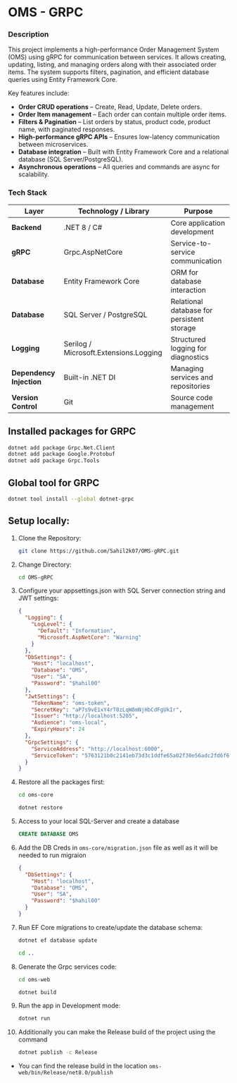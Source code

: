 # OMS - GRPC

### Description

This project implements a high-performance Order Management System (OMS) using gRPC for communication between services. It allows creating, updating, listing, and managing orders along with their associated order items. The system supports filters, pagination, and efficient database queries using Entity Framework Core.

Key features include:

- **Order CRUD operations** – Create, Read, Update, Delete orders.
- **Order Item management** – Each order can contain multiple order items.
- **Filters & Pagination** – List orders by status, product code, product name, with paginated responses.
- **High-performance gRPC APIs** – Ensures low-latency communication between microservices.
- **Database integration** – Built with Entity Framework Core and a relational database (SQL Server/PostgreSQL).
- **Asynchronous operations** – All queries and commands are async for scalability.

### Tech Stack

| Layer                    | Technology / Library                   | Purpose                                    |
| ------------------------ | -------------------------------------- | ------------------------------------------ |
| **Backend**              | .NET 8 / C#                            | Core application development               |
| **gRPC**                 | Grpc.AspNetCore                        | Service-to-service communication           |
| **Database**             | Entity Framework Core                  | ORM for database interaction               |
| **Database**             | SQL Server / PostgreSQL                | Relational database for persistent storage |
| **Logging**              | Serilog / Microsoft.Extensions.Logging | Structured logging for diagnostics         |
| **Dependency Injection** | Built-in .NET DI                       | Managing services and repositories         |
| **Version Control**      | Git                                    | Source code management                     |

## Installed packages for GRPC

```bash
dotnet add package Grpc.Net.Client
dotnet add package Google.Protobuf
dotnet add package Grpc.Tools
```

## Global tool for GRPC

```bash
dotnet tool install --global dotnet-grpc
```

## Setup locally:

1. Clone the Repository:

   ```bash
   git clone https://github.com/Sahil2k07/OMS-gRPC.git
   ```

2. Change Directory:

   ```bash
   cd OMS-gRPC
   ```

3. Configure your appsettings.json with SQL Server connection string and JWT settings:

   ```json
   {
     "Logging": {
       "LogLevel": {
         "Default": "Information",
         "Microsoft.AspNetCore": "Warning"
       }
     },
     "DbSettings": {
       "Host": "localhost",
       "Database": "OMS",
       "User": "SA",
       "Password": "$hahil00"
     },
     "JwtSettings": {
       "TokenName": "oms-token",
       "SecretKey": "aP7s9vE1xY4rT0zLqW8mNjHbCdFgUkIr",
       "Issuer": "http://localhost:5205",
       "Audience": "oms-local",
       "ExpiryHours": 24
     },
     "GrpcSettings": {
       "ServiceAddress": "http://localhost:6000",
       "ServiceToken": "5763121b0c2141eb73d3c1ddfe65a02f30e56adc2fd6f62d1a143f38dc1f3680"
     }
   }
   ```

4. Restore all the packages first:

   ```bash
   cd oms-core

   dotnet restore
   ```

5. Access to your local SQL-Server and create a database

   ```sql
   CREATE DATABASE OMS
   ```

6. Add the DB Creds in `oms-core/migration.json` file as well as it will be needed to run migraion

   ```json
   {
     "DbSettings": {
       "Host": "localhost",
       "Database": "OMS",
       "User": "SA",
       "Password": "$hahil00"
     }
   }
   ```

7. Run EF Core migrations to create/update the database schema:

   ```bash
   dotnet ef database update

   cd ..
   ```

8. Generate the Grpc services code:

   ```bash
   cd oms-web

   dotnet build
   ```

9. Run the app in Development mode:

   ```bash
   dotnet run
   ```

10. Additionally you can make the Release build of the project using the command

    ```bash
    dotnet publish -c Release
    ```

- You can find the release build in the location `oms-web/bin/Release/net8.0/publish`
